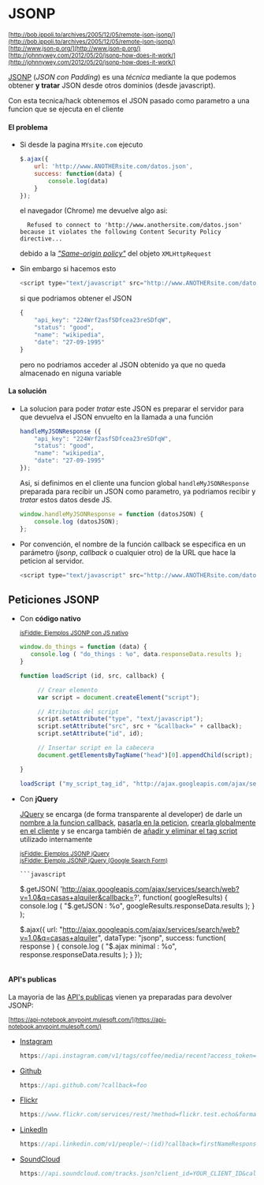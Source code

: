 # JSONP

<sub>[http://bob.ippoli.to/archives/2005/12/05/remote-json-jsonp/](http://bob.ippoli.to/archives/2005/12/05/remote-json-jsonp/)</sub>  
<sub>[http://www.json-p.org/](http://www.json-p.org/)</sub>  
<sub>[http://johnnywey.com/2012/05/20/jsonp-how-does-it-work/](http://johnnywey.com/2012/05/20/jsonp-how-does-it-work/)</sub>

[JSONP](http://es.wikipedia.org/wiki/JSONP) (_JSON con Padding_) es una _técnica_ mediante la que podemos obtener **y tratar** JSON desde otros dominios (desde javascript). 

Con esta tecnica/hack obtenemos el JSON pasado como parametro a una funcion que se ejecuta en el cliente 

#### El problema

- Si desde la pagina `MYsite.com` ejecuto 

    ```javascript
    $.ajax({
        url: 'http://www.ANOTHERsite.com/datos.json',
        success: function(data) {
            console.log(data) 
        }
    });
    ```

    el navegador (Chrome) me devuelve algo asi:

        Refused to connect to 'http://www.anothersite.com/datos.json' because it violates the following Content Security Policy directive...

    debido a la _["Same-origin policy"](https://github.com/juanmaguitar/training-frontend-docs/tree/master/same_origin_policy)_ del objeto `XMLHttpRequest` 

- Sin embargo si hacemos esto 

    ```javascript
    <script type="text/javascript" src="http://www.ANOTHERsite.com/datos.json"></script>
    ```

    si que podriamos obtener el JSON 

    ```javascript
    {
        "api_key": "224Wrf2asfSDfcea23reSDfqW",
        "status": "good",
        "name": "wikipedia",
        "date": "27-09-1995"
    }
    ```
    pero no podriamos acceder al JSON obtenido ya que no queda almacenado en niguna variable

#### La solución

- La solucion para poder _tratar_ este JSON es preparar el servidor para que devuelva el JSON envuelto en la llamada a una función  

    ```javascript
    handleMyJSONResponse ({
        "api_key": "224Wrf2asfSDfcea23reSDfqW",
        "status": "good",
        "name": "wikipedia",
        "date": "27-09-1995"
    });
    ```

    Asi, si definimos en el cliente una funcion global `handleMyJSONResponse` preparada para recibir un JSON como parametro, ya podriamos recibir y _tratar_ estos datos desde JS.

    ```javascript
    window.handleMyJSONResponse = function (datosJSON) {
        console.log (datosJSON);
    };
    ```

- Por convención, el nombre de la función callback se especifica en un parámetro (_jsonp_, _callback_ o cualquier otro) de la URL que hace la peticion al servidor.

    ```javascript
    <script type="text/javascript" src="http://www.ANOTHERsite.com/datos.json?callback=handleMyJSONResponse"></script>
    ```

## Peticiones JSONP

- Con **código nativo**

    <sub>[jsFiddle: Ejemplos JSONP con JS nativo](http://jsfiddle.net/juanma/uf31ps5e/)</sub>  

    ```javascript
    window.do_things = function (data) {
       console.log ( "do_things : %o", data.responseData.results );
    }
    
    function loadScript (id, src, callback) {

         // Crear elemento
         var script = document.createElement("script");

         // Atributos del script
         script.setAttribute("type", "text/javascript");
         script.setAttribute("src", src + "&callback=" + callback);
         script.setAttribute("id", id);

         // Insertar script en la cabecera
         document.getElementsByTagName("head")[0].appendChild(script);

    }

    loadScript ("my_script_tag_id", "http://ajax.googleapis.com/ajax/services/search/web?v=1.0&q=casas+alquiler", "do_things");
    ```

- Con **jQuery**

    [JQuery](http://learn.jquery.com/ajax/working-with-jsonp/) se encarga (de forma transparente al developer) de darle un [nombre a la funcion callback](https://github.com/jquery/jquery/blob/master/src/ajax/jsonp.js#L15), [pasarla en la peticion](https://github.com/jquery/jquery/blob/master/src/ajax/jsonp.js#L44), [crearla globalmente en el cliente](https://github.com/jquery/jquery/blob/master/src/ajax/jsonp.js#L60) y se encarga también de [añadir y eliminar el tag script](https://github.com/jquery/jquery/blob/master/src/core.js#L262) utilizado internamente

    <sub>[jsFiddle: Ejemplos JSONP jQuery](http://jsfiddle.net/juanma/az6rvze2/)</sub>  
    <sub>[jsFiddle: Ejemplo JSONP jQuery (Google Search Form)](http://jsfiddle.net/juanma/24o9jm8c/)</sub>  

      ```javascript
     $.getJSON(
        'http://ajax.googleapis.com/ajax/services/search/web?v=1.0&q=casas+alquiler&callback=?', 
        function( googleResults) {
            console.log ( "$.getJSON : %o", googleResults.responseData.results );
        }
    );

    $.ajax({
        url: "http://ajax.googleapis.com/ajax/services/search/web?v=1.0&q=casas+alquiler",
        dataType: "jsonp",
        success: function( response ) {
            console.log ( "$.ajax minimal : %o", response.responseData.results );
        }
    });
    ```

#### API's publicas

La mayoria de las [API's publicas](http://www.programmableweb.com/category/all/apis?data_format=21174) vienen ya preparadas para devolver JSONP:  

<sub>[https://api-notebook.anypoint.mulesoft.com/](https://api-notebook.anypoint.mulesoft.com/)</sub>  

- [Instagram](http://instagram.com/developer/endpoints/#jsonp)

    ```javascript
    https://api.instagram.com/v1/tags/coffee/media/recent?access_token=fb2e77d.47a0479900504cb3ab4a1f626d174d2d&callback=callbackFunction
    ```

- [Github](https://developer.github.com/v3/#json-p-callbacks)
    
    ```javascript
    https://api.github.com/?callback=foo
    ```

- [Flickr](https://www.flickr.com/services/api/response.json.html)

    ```javascript
    https://www.flickr.com/services/rest/?method=flickr.test.echo&format=json&api_key=929033444e3a0d9a3859195d56d36552
    ```

- [LinkedIn](https://developer.linkedin.com/documents/api-requests-json)

    ```javascript
    https://api.linkedin.com/v1/people/~:(id)?callback=firstNameResponse&error-callback=firstNameError
    ```

- [SoundCloud](https://developers.soundcloud.com/docs/api/guide#crossdomain)
    
    ```javascript
    https://api.soundcloud.com/tracks.json?client_id=YOUR_CLIENT_ID&callback=processTracks
    ```
